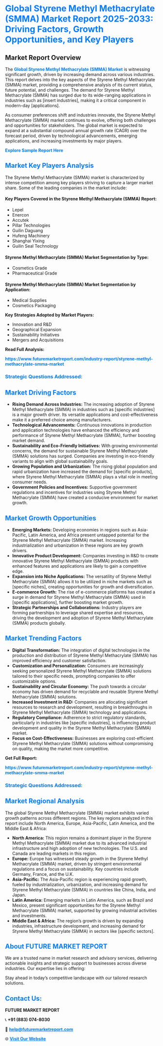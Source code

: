 <h1 style="color: #007BFF;">Global Styrene Methyl Methacrylate (SMMA) Market Report 2025-2033: Driving Factors, Growth Opportunities, and Key Players</h1>

<section id="overview">
<h2>Market Report Overview</h2>
<p>The <a href="https://www.futuremarketreport.com/industry-report/styrene-methyl-methacrylate-smma-market" style="color: #007BFF; text-decoration: none;"><strong>Global Styrene Methyl Methacrylate (SMMA) Market</strong></a> is witnessing significant growth, driven by increasing demand across various industries. This report delves into the key aspects of the Styrene Methyl Methacrylate (SMMA) market, providing a comprehensive analysis of its current status, future potential, and challenges. The demand for Styrene Methyl Methacrylate (SMMA) has surged due to its wide-ranging applications in industries such as [insert industries], making it a critical component in modern-day [applications].</p>
<p>As consumer preferences shift and industries innovate, the Styrene Methyl Methacrylate (SMMA) market continues to evolve, offering both challenges and opportunities for stakeholders. The global market is expected to expand at a substantial compound annual growth rate (CAGR) over the forecast period, driven by technological advancements, emerging applications, and increasing investments by major players.</p>
</section>

<section id="overview">
<p><a href="https://www.futuremarketreport.com/request-sample/reportId=85441" style="color: #007BFF; text-decoration: none;"><strong>Explore Sample Report Here</strong></a></p>
</section>

<section id="key-players">
<h2 style="color: #007BFF;">Market Key Players Analysis</h2>
<p>The Styrene Methyl Methacrylate (SMMA) market is characterized by intense competition among key players striving to capture a larger market share. Some of the leading companies in the market include:</p>
<h4>Key Players Covered in the Styrene Methyl Methacrylate (SMMA) Report:</h4>
<ul><li>Lepel</li><li>Enercon</li><li>Accutek</li><li>Pillar Technologies</li><li>Guilin Daguang</li><li>Hufeng Machinery</li><li>Shanghai Yixing</li><li>Guilin Seal Technology</li></ul>
<h4>Styrene Methyl Methacrylate (SMMA) Market Segmentation by Type:</h4>
<ul><li>Cosmetics Grade</li><li>Pharmaceutical Grade</li></ul>

<h4>Styrene Methyl Methacrylate (SMMA) Market Segmentation by Application:</h4>
<ul><li>Medical Supplies</li><li>Cosmetics Packaging</li></ul>
<p><strong>Key Strategies Adopted by Market Players:</strong></p>
<ul>
<li>Innovation and R&D</li>
<li>Geographical Expansion</li>
<li>Sustainability Initiatives</li>
<li>Mergers and Acquisitions</li>
</ul>
</section>

<section>
<p><strong>Read Full Analysis: </strong></p><a href="https://www.futuremarketreport.com/industry-report/styrene-methyl-methacrylate-smma-market" style="color: #007BFF; text-decoration: none;"><strong>https://www.futuremarketreport.com/industry-report/styrene-methyl-methacrylate-smma-market</strong></a>
<h3 style="color: #007BFF;">Strategic Questions Addressed:</h3>
</section>

<section id="driving-factors">
<h2 style="color: #007BFF;">Market Driving Factors</h2>
<ul>
<li><strong>Rising Demand Across Industries:</strong> The increasing adoption of Styrene Methyl Methacrylate (SMMA) in industries such as [specific industries] is a major growth driver. Its versatile applications and cost-effectiveness make it a preferred choice among manufacturers.</li>
<li><strong>Technological Advancements:</strong> Continuous innovations in production and application technologies have enhanced the efficiency and performance of Styrene Methyl Methacrylate (SMMA), further boosting market demand.</li>
<li><strong>Sustainability and Eco-Friendly Initiatives:</strong> With growing environmental concerns, the demand for sustainable Styrene Methyl Methacrylate (SMMA) solutions has surged. Companies are investing in eco-friendly variants to align with global sustainability goals.</li>
<li><strong>Growing Population and Urbanization:</strong> The rising global population and rapid urbanization have increased the demand for [specific products], where Styrene Methyl Methacrylate (SMMA) plays a vital role in meeting consumer needs.</li>
<li><strong>Government Policies and Incentives:</strong> Supportive government regulations and incentives for industries using Styrene Methyl Methacrylate (SMMA) have created a conducive environment for market growth.</li>
</ul>
</section>

<section id="growth-opportunities">
<h2 style="color: #007BFF;">Market Growth Opportunities</h2>
<ul>
<li><strong>Emerging Markets:</strong> Developing economies in regions such as Asia-Pacific, Latin America, and Africa present untapped potential for the Styrene Methyl Methacrylate (SMMA) market. Increasing industrialization and urbanization in these regions are key growth drivers.</li>
<li><strong>Innovative Product Development:</strong> Companies investing in R&D to create innovative Styrene Methyl Methacrylate (SMMA) products with enhanced features and applications are likely to gain a competitive edge.</li>
<li><strong>Expansion into Niche Applications:</strong> The versatility of Styrene Methyl Methacrylate (SMMA) allows it to be utilized in niche markets such as [specific niches], creating opportunities for growth and diversification.</li>
<li><strong>E-commerce Growth:</strong> The rise of e-commerce platforms has created a surge in demand for Styrene Methyl Methacrylate (SMMA) used in [specific applications], further boosting market growth.</li>
<li><strong>Strategic Partnerships and Collaborations:</strong> Industry players are forming partnerships to leverage shared expertise and resources, driving the development and adoption of Styrene Methyl Methacrylate (SMMA) products globally.</li>
</ul>
</section>

<section id="trending-factors">
<h2 style="color: #007BFF;">Market Trending Factors</h2>
<ul>
<li><strong>Digital Transformation:</strong> The integration of digital technologies in the production and distribution of Styrene Methyl Methacrylate (SMMA) has improved efficiency and customer satisfaction.</li>
<li><strong>Customization and Personalization:</strong> Consumers are increasingly seeking personalized Styrene Methyl Methacrylate (SMMA) solutions tailored to their specific needs, prompting companies to offer customizable options.</li>
<li><strong>Sustainability and Circular Economy:</strong> The push towards a circular economy has driven demand for recyclable and reusable Styrene Methyl Methacrylate (SMMA) solutions.</li>
<li><strong>Increased Investment in R&D:</strong> Companies are allocating significant resources to research and development, resulting in breakthroughs in Styrene Methyl Methacrylate (SMMA) technology and applications.</li>
<li><strong>Regulatory Compliance:</strong> Adherence to strict regulatory standards, particularly in industries like [specific industries], is influencing product development and quality in the Styrene Methyl Methacrylate (SMMA) market.</li>
<li><strong>Focus on Cost-Effectiveness:</strong> Businesses are exploring cost-efficient Styrene Methyl Methacrylate (SMMA) solutions without compromising on quality, making the market more competitive.</li>
</ul>
</section>

<section>
<p><strong>Get Full Report: </strong></p><a href="https://www.futuremarketreport.com/industry-report/styrene-methyl-methacrylate-smma-market" style="color: #007BFF; text-decoration: none;"><strong>https://www.futuremarketreport.com/industry-report/styrene-methyl-methacrylate-smma-market</strong></a>
<h3 style="color: #007BFF;">Strategic Questions Addressed:</h3>
</section>


<section id="regional-analysis">
<h2 style="color: #007BFF;">Market Regional Analysis</h2>
<p>The global Styrene Methyl Methacrylate (SMMA) market exhibits varied growth patterns across different regions. The key regions analyzed in this report include North America, Europe, Asia-Pacific, Latin America, and the Middle East & Africa:</p>
<ul>
<li><strong>North America:</strong> This region remains a dominant player in the Styrene Methyl Methacrylate (SMMA) market due to its advanced industrial infrastructure and high adoption of new technologies. The U.S. and Canada are leading markets in this region.</li>
<li><strong>Europe:</strong> Europe has witnessed steady growth in the Styrene Methyl Methacrylate (SMMA) market, driven by stringent environmental regulations and a focus on sustainability. Key countries include Germany, France, and the U.K.</li>
<li><strong>Asia-Pacific:</strong> The Asia-Pacific region is experiencing rapid growth, fueled by industrialization, urbanization, and increasing demand for Styrene Methyl Methacrylate (SMMA) in countries like China, India, and Japan.</li>
<li><strong>Latin America:</strong> Emerging markets in Latin America, such as Brazil and Mexico, present significant opportunities for the Styrene Methyl Methacrylate (SMMA) market, supported by growing industrial activities and investments.</li>
<li><strong>Middle East & Africa:</strong> The region’s growth is driven by expanding industries, infrastructure development, and increasing demand for Styrene Methyl Methacrylate (SMMA) in sectors like [specific sectors].</li>
</ul>
</section>

<footer>
<h2 style="color: #007BFF;">About FUTURE MARKET REPORT</h2>
<p>We are a trusted name in market research and advisory services, delivering actionable insights and strategic support to businesses across diverse industries. Our expertise lies in offering:</p>

<p>Stay ahead in today’s competitive landscape with our tailored research solutions.</p>

<h2 style="color: #007BFF;">Contact Us:</h2>
<p><strong>FUTURE MARKET REPORT</strong></p>
<p>📞 <strong>+91 (883) 074-8030</strong></p>
<p>📧 <strong><a href="mailto:help@futuremarketreport.com" style="color: #007BFF;">help@futuremarketreport.com</a></strong></p>
<p>🌐 <strong><a href="https://www.futuremarketreport.com/" style="color: #007BFF;">Visit Our Website</a></strong></p>
</footer>